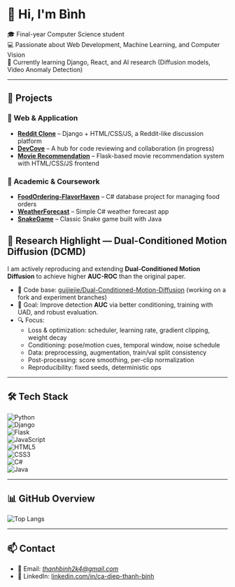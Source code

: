 # 👋 Hi, I'm Bình 

🎓 Final-year Computer Science student  
💻 Passionate about Web Development, Machine Learning, and Computer Vision  
🌱 Currently learning Django, React, and AI research (Diffusion models, Video Anomaly Detection)  

---

## 🚀 Projects

### 🔹 Web & Application
- [**Reddit Clone**](https://github.com/tbinh94/Reddit-Clone) – Django + HTML/CSS/JS, a Reddit-like discussion platform  
- [**DevCove**](https://github.com/tbinh94/DevCove) – A hub for code reviewing and collaboration (in progress)  
- [**Movie Recommendation**](https://github.com/tbinh94/Movie_Recommendation) – Flask-based movie recommendation system with HTML/CSS/JS frontend  

### 🔹 Academic & Coursework
- [**FoodOrdering-FlavorHaven**](https://github.com/tbinh94/FoodOrdering-FlavorHaven) – C# database project for managing food orders  
- [**WeatherForecast**](https://github.com/tbinh94/WeatherForecast) – Simple C# weather forecast app  
- [**SnakeGame**](https://github.com/tbinh94/SnakeGame) – Classic Snake game built with Java  

## 🧪 Research Highlight — Dual-Conditioned Motion Diffusion (DCMD)
I am actively reproducing and extending **Dual-Conditioned Motion Diffusion** to achieve higher **AUC-ROC** than the original paper.
- 🔗 Code base: [guijiejie/Dual-Conditioned-Motion-Diffusion](https://github.com/guijiejie/Dual-Conditioned-Motion-Diffusion) (working on a fork and experiment branches)
- 🎯 Goal: Improve detection **AUC** via better conditioning, training with UAD, and robust evaluation.
- 🔍 Focus:
  - Loss & optimization: scheduler, learning rate, gradient clipping, weight decay
  - Conditioning: pose/motion cues, temporal window, noise schedule
  - Data: preprocessing, augmentation, train/val split consistency
  - Post-processing: score smoothing, per-clip normalization
  - Reproducibility: fixed seeds, deterministic ops
---

## 🛠️ Tech Stack
![Python](https://img.shields.io/badge/Python-3776AB?logo=python&logoColor=white)  
![Django](https://img.shields.io/badge/Django-092E20?logo=django&logoColor=white)  
![Flask](https://img.shields.io/badge/Flask-000000?logo=flask&logoColor=white)  
![JavaScript](https://img.shields.io/badge/JavaScript-F7DF1E?logo=javascript&logoColor=black)  
![HTML5](https://img.shields.io/badge/HTML5-E34F26?logo=html5&logoColor=white)  
![CSS3](https://img.shields.io/badge/CSS3-1572B6?logo=css3&logoColor=white)  
![C#](https://img.shields.io/badge/C%23-239120?logo=c-sharp&logoColor=white)  
![Java](https://img.shields.io/badge/Java-007396?logo=java&logoColor=white)  

---

## 📊 GitHub Overview
![Top Langs](https://github-readme-stats.vercel.app/api/top-langs/?username=tbinh94&layout=compact&theme=radical)

---

## 📫 Contact
- 📧 Email: *thanhbinh2k4@gmail.com*  
- 💼 LinkedIn: [linkedin.com/in/ca-diep-thanh-binh](https://linkedin.com/in/ca-diep-thanh-binh)  
